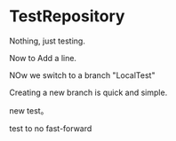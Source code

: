# TestRepository
Nothing, just testing.

Now to Add a line.

NOw we switch to a branch "LocalTest"

Creating a new branch is quick and simple.

new test。

test to no fast-forward
